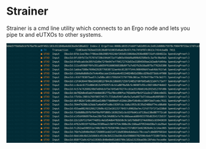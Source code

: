 # Strainer

Strainer is a cmd line utility which connects to an Ergo node and lets you pipe tx and eUTXOs to other systems.

![](https://raw.githubusercontent.com/dav009/strainer/master/sample.png)

